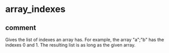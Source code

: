 # array_indexes
## comment

Gives the list of indexes an array has.
For example, the array "a";"b" has the indexes 0 and 1.
The resulting list is as long as the given array.
